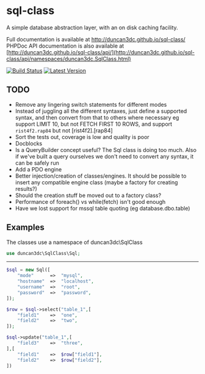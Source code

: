 sql-class
=========

A simple database abstraction layer, with an on disk caching facility.  

Full documentation is available at http://duncan3dc.github.io/sql-class/  
PHPDoc API documentation is also available at [http://duncan3dc.github.io/sql-class/api/](http://duncan3dc.github.io/sql-class/api/namespaces/duncan3dc.SqlClass.html)  

[![Build Status](https://img.shields.io/travis/duncan3dc/sql-class.svg)](https://travis-ci.org/duncan3dc/sql-class)
[![Latest Version](https://img.shields.io/packagist/v/duncan3dc/sql-class.svg)](https://packagist.org/packages/duncan3dc/sql-class)


TODO
----
* Remove any lingering switch statements for different modes
* Instead of juggling all the different syntaxes, just define a supported syntax, and then convert from that to others where necessary
  eg support LIMIT 10, but not FETCH FIRST 10 ROWS, and support `rist4f2.rap84` but not [rist4f2].[rap84]
* Sort the tests out, coverage is low and quality is poor
* Docblocks
* Is a QueryBuilder concept useful? The Sql class is doing too much. Also if we've built a query ourselves we don't need to convert any syntax, it can be safely run
* Add a PDO engine
* Better injection/creation of classes/engines. It should be possible to insert any compatible engine class (maybe a factory for creating results?)
* Should the creation stuff be moved out to a factory class?
* Performance of foreach() vs while(fetch) isn't good enough
* Have we lost support for mssql table quoting (eg database.dbo.table)


Examples
--------

The classes use a namespace of duncan3dc\SqlClass
```php
use duncan3dc\SqlClass\Sql;
```

-------------------

```php
$sql = new Sql([
    "mode"      =>  "mysql",
    "hostname"  =>  "localhost",
    "username"  =>  "root",
    "password"  =>  "password",
]);

$row = $sql->select("table_1",[
    "field1"    =>  "one",
    "field2"    =>  "two",
]);

$sql->update("table_1",[
    "field3"    =>  "three",
],[
    "field1"    =>  $row["field1"],
    "field2"    =>  $row["field2"],
])
```

